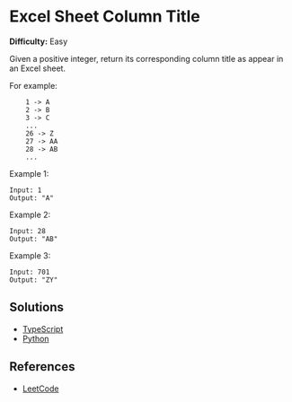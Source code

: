 # Excel Sheet Column Title #

**Difficulty:** Easy

Given a positive integer, return its corresponding column title as appear in an Excel sheet.

For example:
```
    1 -> A
    2 -> B
    3 -> C
    ...
    26 -> Z
    27 -> AA
    28 -> AB 
    ...
```

Example 1:

```
Input: 1
Output: "A"
```

Example 2:

```
Input: 28
Output: "AB"
```

Example 3:
```
Input: 701
Output: "ZY"
```

## Solutions ##

- [TypeScript](./solution-ts.ts)
- [Python](./solution-python.py)

## References ##

- [LeetCode](https://leetcode.com/problems/excel-sheet-column-title/)
